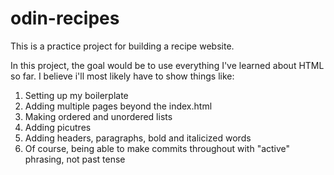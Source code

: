 # odin-recipes
This is a practice project for building a recipe website.

In this project, the goal would be to use everything I've learned about HTML so far. I believe 
i'll most likely have to show things like:

1) Setting up my boilerplate
2) Adding multiple pages beyond the index.html
3) Making ordered and unordered lists
4) Adding picutres
5) Adding headers, paragraphs, bold and italicized words
6) Of course, being able to make commits throughout with "active" phrasing, not past tense
